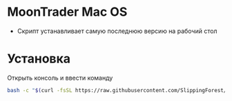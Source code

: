 # MoonTrader Mac OS
- Скрипт устанавливает самую последнюю версию на рабочий стол

# Установка
Открыть консоль и ввести команду
```bash
bash -c "$(curl -fsSL https://raw.githubusercontent.com/SlippingForest/MoonTrader_install/master/MacOS/install.sh)"
```
